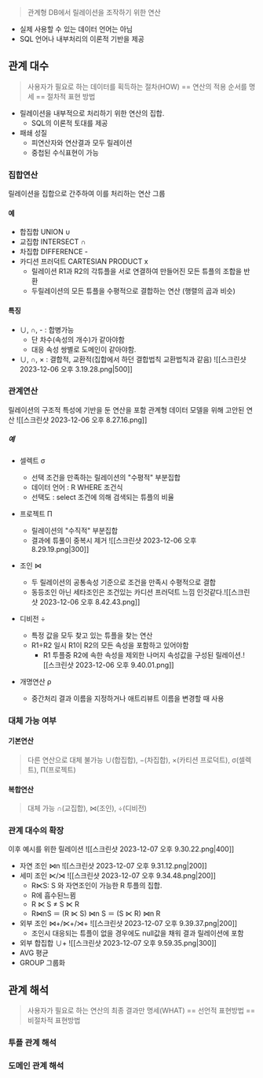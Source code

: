> 관계형 DB에서 릴레이션을 조작하기 위한 연산

- 실제 사용할 수 있는 데이터 언어는 아님
- SQL 언어나 내부처리의 이론적 기반을 제공
## 관계 대수
> 사용자가 필요로 하는 데이터를 획득하는 절차(HOW)
> == 연산의 적용 순서를 명세 
> == 절차적 표현 방법

- 릴레이션을 내부적으로 처리하기 위한 연산의 집합.
	- SQL의 이론적 토대를 제공
- 패쇄 성질
	- 피연산자와 연산결과 모두 릴레이션
	- 중첩된 수식표현이 가능
### 집합연산
릴레이션을 집합으로 간주하여 이를 처리하는 연산 그룹
#### 예
- 합집합 UNION ∪
- 교집합 INTERSECT ∩
- 차집합 DIFFERENCE - 
- 카디션 프러덕트 CARTESIAN PRODUCT  x
	- 릴레이션 R1과 R2의 각튜플을 서로 연결하여 만들어진 모든 튜플의 조합을 반환
	- 두릴레이션의 모든 튜플을 수평적으로 결합하는 연산 (행렬의 곱과 비슷)
#### 특징
- ∪, ∩, -   : 합병가능 
	- 단 차수(속성의 개수)가 같아야함
	- 대응 속성 쌍별로 도메인이 같아야함.
- ∪, ∩, ×  : 결합적, 교환적(집합에서 하던 결합법칙 교환법칙과 같음)
  ![[스크린샷 2023-12-06 오후 3.19.28.png|500]]


### 관계연산
릴레이션의 구조적 특성에 기반을 둔 연산을 포함
관계형 데이터 모델을 위해 고안된 연산
![[스크린샷 2023-12-06 오후 8.27.16.png]]
##### 예
- 셀렉트 σ
	- 선택 조건을 만족하는 릴레이션의 "수평적" 부분집합
	- 데이터 언어 : R WHERE 조건식
	- 선택도 : select 조건에 의해 검색되는 튜플의 비율
- 프로젝트 Π
	- 릴레이션의 "수직적" 부분집합
	- 결과에 튜풀이 중복시 제거
	  ![[스크린샷 2023-12-06 오후 8.29.19.png|300]]
- 조인 ⋈
	- 두 릴레이션의 공통속성 기준으로 조건을 만족시 수평적으로 결합
	- 동등조인 아닌 세타조인은 조건있는 카디션 프러덕트 느낌 인것같다.![[스크린샷 2023-12-06 오후 8.42.43.png]]

- 디비전 ÷
	- 특정 값을 모두 찾고 있는 튜플을 찾는 연산
	- R1÷R2 일시 R1이 R2의 모든 속성을 포함하고 있어야함
		- R1 투플중 R2에 속한 속성을 제외한 나머지 속성값을 구성된 릴레이션.![[스크린샷 2023-12-06 오후 9.40.01.png]]
- 개명연산 ρ
	- 중간처리 결과 이름을 지정하거나 애트리뷰트 이름을 변경할 때 사용

### 대체 가능 여부
#### 기본연산
> 다른 연산으로 대체 불가능
> ∪(합집합), −(차집합), ×(카티션 프로덕트), σ(셀렉트), Π(프로젝트)
#### 복합연산
> 대체 가능
> ∩(교집합), ⋈(조인), ÷(디비전)


### 관계 대수의 확장
이후 예시를 위한 릴레이션
![[스크린샷 2023-12-07 오후 9.30.22.png|400]]
- 자연 조인 ⋈n
	  ![[스크린샷 2023-12-07 오후 9.31.12.png|200]]
- 세미 조인 ⋉/⋊
  ![[스크린샷 2023-12-07 오후 9.34.48.png|200]]
	- R⋉S: S 와 자연조인이 가능한 R 투플의 집합. 
	- R에 흡수된느뀜
	- R ⋉ S ≠ S ⋉ R 
	- R⋈nS ＝ (R ⋉ S) ⋈n S ＝ (S ⋉ R) ⋈n R
-  외부 조인 ⋈+/⋉+/⋊+
  ![[스크린샷 2023-12-07 오후 9.39.37.png|200]]
	- 조인시 대응되는 튜플이 없을 경우에도 null값을 채워 결과 릴레이션에 포함
- 외부 합집합 ∪+
  ![[스크린샷 2023-12-07 오후 9.59.35.png|300]]
- AVG 평균
- GROUP 그룹화

## 관계 해석
> 사용자가 필요로 하는 연산의 최종 결과만 명세(WHAT)
> == 선언적 표현방법
> == 비절차적 표현방법

### 투플 관계 해석
### 도메인 관계 해석